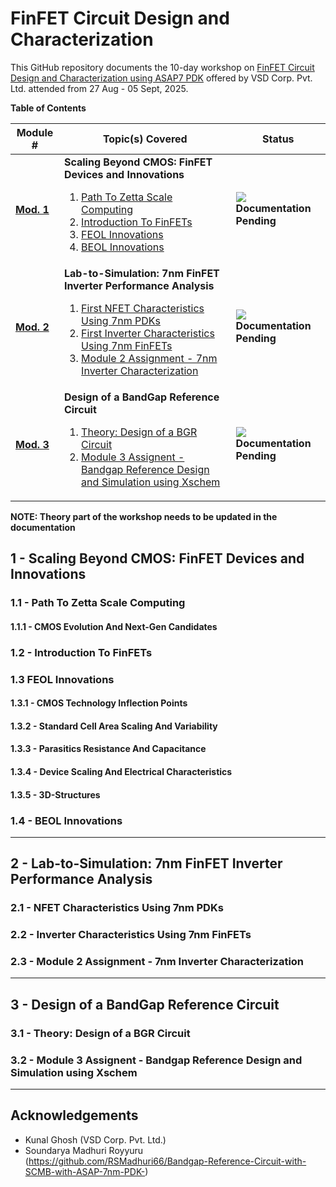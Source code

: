 # FinFET Circuit Design and Characterization
This GitHub repository documents the 10-day workshop on [FinFET Circuit Design and Characterization using ASAP7 PDK](https://www.vlsisystemdesign.com/7nm) offered by VSD Corp. Pvt. Ltd. attended from 27 Aug - 05 Sept, 2025.
<br/>

**Table of Contents**

 | Module # | Topic(s) Covered | Status |
 |---|---|---|
 |[**Mod. 1**]() | **Scaling Beyond CMOS: FinFET Devices and Innovations** <br> <ol> <li>[Path To Zetta Scale Computing]()</li> <li>[Introduction To FinFETs]()</li> <li>[FEOL Innovations]()</li> <li>[BEOL Innovations]()</li> </ol> | ![](https://progress-bar.xyz/50/?title=InProgress) <br> **Documentation Pending** |
 |[**Mod. 2**]() | **Lab-to-Simulation: 7nm FinFET Inverter Performance Analysis** <br> <ol> <li>[First NFET Characteristics Using 7nm PDKs]()</li> <li>[First Inverter Characteristics Using 7nm FinFETs]()</li><li>[Module 2 Assignment - 7nm Inverter Characterization]()</li> </ol> | ![](https://progress-bar.xyz/50/?title=InProgress) <br> **Documentation Pending** |
 |[**Mod. 3**]() | **Design of a BandGap Reference Circuit** <br> <ol> <li>[Theory: Design of a BGR Circuit]()</li> <li>[Module 3 Assignent - Bandgap Reference Design and Simulation using Xschem]()</li> </ol> | ![](https://progress-bar.xyz/50/?title=InProgress) <br> **Documentation Pending** |

**NOTE: Theory part of the workshop needs to be updated in the documentation**
## 1 - Scaling Beyond CMOS: FinFET Devices and Innovations
### 1.1 - Path To Zetta Scale Computing
#### 1.1.1 - CMOS Evolution And Next-Gen Candidates
### 1.2 - Introduction To FinFETs
### 1.3 FEOL Innovations
#### 1.3.1 - CMOS Technology Inflection Points
#### 1.3.2 - Standard Cell Area Scaling And Variability
#### 1.3.3 - Parasitics Resistance And Capacitance
#### 1.3.4 - Device Scaling And Electrical Characteristics
#### 1.3.5 - 3D-Structures
### 1.4 - BEOL Innovations
_________________________________________________________________________________________________________  

## 2 - Lab-to-Simulation: 7nm FinFET Inverter Performance Analysis
### 2.1 - NFET Characteristics Using 7nm PDKs

### 2.2 - Inverter Characteristics Using 7nm FinFETs
### 2.3 - Module 2 Assignment - 7nm Inverter Characterization
_________________________________________________________________________________________________________  

## 3 - Design of a BandGap Reference Circuit
### 3.1 - Theory: Design of a BGR Circuit
### 3.2 - Module 3 Assignent - Bandgap Reference Design and Simulation using Xschem
_________________________________________________________________________________________________________  

## Acknowledgements
 - Kunal Ghosh (VSD Corp. Pvt. Ltd.)
 - Soundarya Madhuri Royyuru (https://github.com/RSMadhuri66/Bandgap-Reference-Circuit-with-SCMB-with-ASAP-7nm-PDK-)

